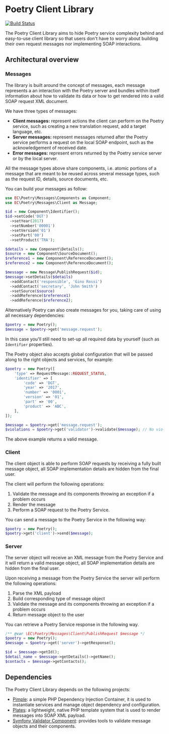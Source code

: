 # Poetry Client Library

[![Build Status](https://travis-ci.org/ec-europa/oe-poetry-client.svg?branch=master)](https://travis-ci.org/ec-europa/oe-poetry-client)

The Poetry Client Library aims to hide Poetry service complexity behind and easy-to-use client library so that
users don't have to worry about building their own request messages nor implementing SOAP interactions.  

## Architectural overview

### Messages

The library is built around the concept of messages, each message represents a an interaction with the Poetry server and
bundles within itself information about how to validate its data or how to get rendered into a valid SOAP request XML
document.

We have three types of messages:

- **Client messages:** represent actions the client can perform on the Poetry service, such as creating a new translation
  request, add a target language, etc. 
- **Server messages:** represent messages returned after the Poetry service performs a request on the local SOAP 
  endpoint, such as the acknowledgement of received date.
- **Error messages:** represent errors returned by the Poetry service server or by the local server. 

All the message types above share components, i.e. atomic portions of a message that are meant to be reused across
several message types, such as the request ID, details, source documents, etc.

You can build your messages as follow:

```php
use EC\Poetry\Messages\Components as Component;
use EC\Poetry\Messages\Client as Message;

$id = new Component\Identifier();
$id->setCode('DGT')
  ->setYear(2017)
  ->setNumber('00001')
  ->setVersion('01')
  ->setPart('00')
  ->setProduct('TRA');

$details = new Component\Details();
$source = new Component\SourceDocument();
$reference1 = new Component\ReferenceDocument();
$reference2 = new Component\ReferenceDocument();

$message = new Message\PublishRequest($id);
$message->setDetails($details)
  ->addContact('responsible', 'Gino Rossi')
  ->addContact('secretary', 'John Smith')
  ->setSource($source)
  ->addReference($reference1)
  ->addReference($reference2);
```

Alternatively Poetry can also create messages for you, taking care of using all necessary dependencies:

```php
$poetry = new Poetry();
$message = $poetry->get('message.request');
```

In this case you'll still need to set-up all required data by yourself (such as `Identifier` properties).

The Poetry object also accepts global configuration that will be passed along to the right objects and services,
for example:

```php
$poetry = new Poetry([
    'type' => RequestMessage::REQUEST_STATUS,
    'identifier' => [
        'code' => 'DGT',
        'year' => '2017',
        'number' => '0001',
        'version' => '01',
        'part' => '00',
        'product' => 'ABC',
    ],
]);

$message = $poetry->get('message.request');
$violations = $poetry->get('validator')->validate($message); // No violations.
```

The above example returns a valid message.

### Client

The client object is able to perform SOAP requests by receiving a fully built message object, all SOAP implementation
details are hidden from the final user.

The client will perform the following operations:

1. Validate the message and its components throwing an exception if a problem occurs
2. Render the message
3. Perform a SOAP request to the Poetry Service.  

You can send a message to the Poetry Service in the following way:

```php
$poetry = new Poetry();
$poetry->get('client')->send($message);
```

### Server

The server object will receive an XML message from the Poetry Service and it will return a valid message object, all
SOAP implementation details are hidden from the final user.

Upon receiving a message from the Poetry Service the server will perform the following operations:

 1. Parse the XML payload
 2. Build corresponding type of message object
 3. Validate the message and its components throwing an exception if a problem occurs
 4. Return message object to the user

You can retrieve a Poetry Service response in the following way.

```php
/** @var \EC\Poetry\Messages\Client\PublishRequest $message */
$poetry = new Poetry();
$message = $poetry->get('server')->getResponse();

$id = $message->getId();
$detail_name = $message->getDetails()->getName();
$contacts = $message->getContacts();
```

## Dependencies

The Poetry Client Library depends on the following projects:

- [Pimple](https://pimple.symfony.com/): a simple PHP Dependency Injection Container, it is used to instantiate services
  and manage object dependency and configuration.
- [Plates](http://platesphp.com/): a lightweight, native PHP template system that is used to render messages into SOAP
  XML payload.
- [Symfony Validator Component](https://symfony.com/doc/current/components/validator.html): provides tools to validate
  message objects and their components.
